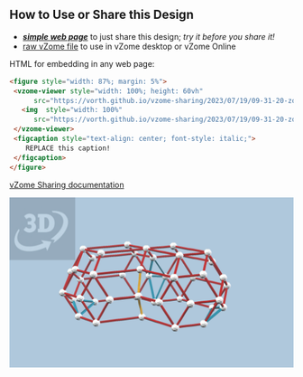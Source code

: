 
## How to Use or Share this Design

 - [***simple web page***](<https://vorth.github.io/vzome-sharing/2023/07/19/09-31-20-zonohedral-structure/>) to just share this design; *try it before you share it!*
 - [raw vZome file](<https://raw.githubusercontent.com/vorth/vzome-sharing/main/2023/07/19/09-31-20-zonohedral-structure/zonohedral-structure.vZome>) to use in vZome desktop or vZome Online
 
 HTML for embedding in any web page:
 ```html
<figure style="width: 87%; margin: 5%">
  <vzome-viewer style="width: 100%; height: 60vh"
       src="https://vorth.github.io/vzome-sharing/2023/07/19/09-31-20-zonohedral-structure/zonohedral-structure.vZome" >
    <img  style="width: 100%"
       src="https://vorth.github.io/vzome-sharing/2023/07/19/09-31-20-zonohedral-structure/zonohedral-structure.png" >
  </vzome-viewer>
  <figcaption style="text-align: center; font-style: italic;">
     REPLACE this caption!
  </figcaption>
</figure>
 ```

[vZome Sharing documentation](https://vzome.github.io/vzome/sharing.html#how-it-works)

![Image](<zonohedral-structure.png>)

